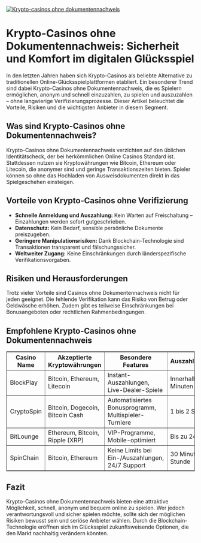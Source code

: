 [![Krypto-casinos ohne dokumentennachweis](https://123-caf.pages.dev/gitsignup.png)](https://vrmoo.ru/Bt82HjjY)

<h1>Krypto-Casinos ohne Dokumentennachweis: Sicherheit und Komfort im digitalen Glücksspiel</h1>  <p>In den letzten Jahren haben sich Krypto-Casinos als beliebte Alternative zu traditionellen Online-Glücksspielplattformen etabliert. Ein besonderer Trend sind dabei Krypto-Casinos ohne Dokumentennachweis, die es Spielern ermöglichen, anonym und schnell einzuzahlen, zu spielen und auszuzahlen – ohne langwierige Verifizierungsprozesse. Dieser Artikel beleuchtet die Vorteile, Risiken und die wichtigsten Anbieter in diesem Segment.</p>  <h2>Was sind Krypto-Casinos ohne Dokumentennachweis?</h2> <p>Krypto-Casinos ohne Dokumentennachweis verzichten auf den üblichen Identitätscheck, der bei herkömmlichen Online Casinos Standard ist. Stattdessen nutzen sie Kryptowährungen wie Bitcoin, Ethereum oder Litecoin, die anonymer sind und geringe Transaktionszeiten bieten. Spieler können so ohne das Hochladen von Ausweisdokumenten direkt in das Spielgeschehen einsteigen.</p>  <h2>Vorteile von Krypto-Casinos ohne Verifizierung</h2> <ul>   <li><strong>Schnelle Anmeldung und Auszahlung:</strong> Kein Warten auf Freischaltung – Einzahlungen werden sofort gutgeschrieben.</li>   <li><strong>Datenschutz:</strong> Kein Bedarf, sensible persönliche Dokumente preiszugeben.</li>   <li><strong>Geringere Manipulationsrisiken:</strong> Dank Blockchain-Technologie sind Transaktionen transparent und fälschungssicher.</li>   <li><strong>Weltweiter Zugang:</strong> Keine Einschränkungen durch länderspezifische Verifikationsvorgaben.</li> </ul>  <h2>Risiken und Herausforderungen</h2> <p>Trotz vieler Vorteile sind Casinos ohne Dokumentennachweis nicht für jeden geeignet. Die fehlende Verifikation kann das Risiko von Betrug oder Geldwäsche erhöhen. Zudem gibt es teilweise Einschränkungen bei Bonusangeboten oder rechtlichen Rahmenbedingungen.</p>  <h2>Empfohlene Krypto-Casinos ohne Dokumentennachweis</h2> <table border="1" cellpadding="5" cellspacing="0" style="border-collapse: collapse; width: 100%;">   <thead>     <tr>       <th>Casino Name</th>       <th>Akzeptierte Kryptowährungen</th>       <th>Besondere Features</th>       <th>Auszahlungsdauer</th>     </tr>   </thead>   <tbody>     <tr>       <td>BlockPlay</td>       <td>Bitcoin, Ethereum, Litecoin</td>       <td>Instant-Auszahlungen, Live-Dealer-Spiele</td>       <td>Innerhalb von 30 Minuten</td>     </tr>     <tr>       <td>CryptoSpin</td>       <td>Bitcoin, Dogecoin, Bitcoin Cash</td>       <td>Automatisiertes Bonusprogramm, Multispieler-Turniere</td>       <td>1 bis 2 Stunden</td>     </tr>     <tr>       <td>BitLounge</td>       <td>Ethereum, Bitcoin, Ripple (XRP)</td>       <td>VIP-Programme, Mobile-optimiert</td>       <td>Bis zu 24 Stunden</td>     </tr>     <tr>       <td>SpinChain</td>       <td>Bitcoin, Ethereum</td>       <td>Keine Limits bei Ein-/Auszahlungen, 24/7 Support</td>       <td>30 Minuten bis 1 Stunde</td>     </tr>   </tbody> </table>  <h2>Fazit</h2> <p>Krypto-Casinos ohne Dokumentennachweis bieten eine attraktive Möglichkeit, schnell, anonym und bequem online zu spielen. Wer jedoch verantwortungsvoll und sicher spielen möchte, sollte sich der möglichen Risiken bewusst sein und seriöse Anbieter wählen. Durch die Blockchain-Technologie eröffnen sich im Glücksspiel zukunftsweisende Optionen, die den Markt nachhaltig verändern könnten.</p>